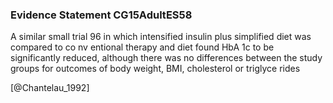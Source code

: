 ### Evidence Statement CG15AdultES58
A similar small trial 96 in which intensified insulin plus simplified diet was compared to co nv entional therapy and diet found HbA 1c to be significantly reduced, although there was no differences between the study groups for outcomes of body weight, BMI, cholesterol or triglyce rides



[@Chantelau_1992]
